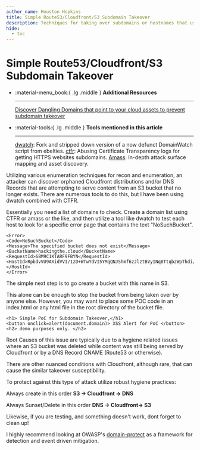 ```yaml
---
author_name: Houston Hopkins
title: Simple Route53/Cloudfront/S3 Subdomain Takeover
description: Techniques for taking over subdomains or hostnames that use Cloudfront and/or a DNS record to serve content from Amazon S3.
hide:
  - toc
---
```


# Simple Route53/Cloudfront/S3 Subdomain Takeover

<div class="grid cards" markdown>

-   :material-menu_book:{ .lg .middle } __Additional Resources__

    ---

    [Discover Dangling Domains that point to your cloud assets to prevent subdomain takeover](https://blog.lightspin.io/discover-dangling-domains-that-point-to-your-cloud-assets-to-prevent-subdomain-takeover)

-   :material-tools:{ .lg .middle } __Tools mentioned in this article__

    ---

    [dwatch](https://github.com/houey/dwatch):  Fork and stripped down version of a now defunct DomainWatch script from ebelties.
    [ctfr](https://github.com/UnaPibaGeek/ctfr): Abusing Certificate Transparency logs for getting HTTPS websites subdomains. 
    [Amass](https://github.com/OWASP/Amass): In-depth attack surface mapping and asset discovery.

</div>

Utilizing various enumeration techniques for recon and enumeration, an attacker can discover orphaned Cloudfront distributions and/or DNS Records that are attempting to serve content from an S3 bucket that no longer exists. There are numerous tools to do this, but I have been using dwatch combined with CTFR. 

Essentially you need a list of domains to check. Create a domain list using CTFR or amass or the like, and then utilize a tool like dwatch to test each host to look for a specific error page that contains the text "NoSuchBucket".

```
<Error>
<Code>NoSuchBucket</Code>
<Message>The specified bucket does not exist</Message>
<BucketName>hackingthe.cloud</BucketName>
<RequestId>68M9C1KTARF9FBYN</RequestId>
<HostId>RpbdvVU9AXidVVI/1zD+WTwYdVI5YMqQNJShmf6zJlztBVyINq8TtqbzWpThdi/LivlOWRVCPVs=</HostId>
</Error>
```

The simple next step is to go create a bucket with this name in S3. 

This alone can be enough to stop the bucket from being taken over by anyone else. However, you may want to place some POC code in an index.html or any html file in the root directory of the bucket file.

```
<h1> Simple PoC for Subdomain Takeover,</h1>
<button onclick=alert(document.domain)> XSS Alert for PoC </button>
<h2> demo purposes only. </h2> 
```

Root Causes of this issue are typically due to a hygiene related issues where an S3 bucket was deleted while content was still being served by Cloudfront or by a DNS Record CNAME (Route53 or otherwise).  

There are other nuanced conditions with Cloudfront, although rare, that can cause the similar takeover susceptibility.

To protect against this type of attack utilize robust hygiene practices:

Always create in this order **S3 -> Cloudfront -> DNS**

Always Sunset/Delete in this order **DNS -> Cloudfront-> S3**

Likewise, if you are testing, and something doesn't work, dont forget to clean up!

I highly recommend looking at OWASP's [domain-protect](https://github.com/domain-protect/domain-protect) as a framework for detection and event driven mitigation. 
